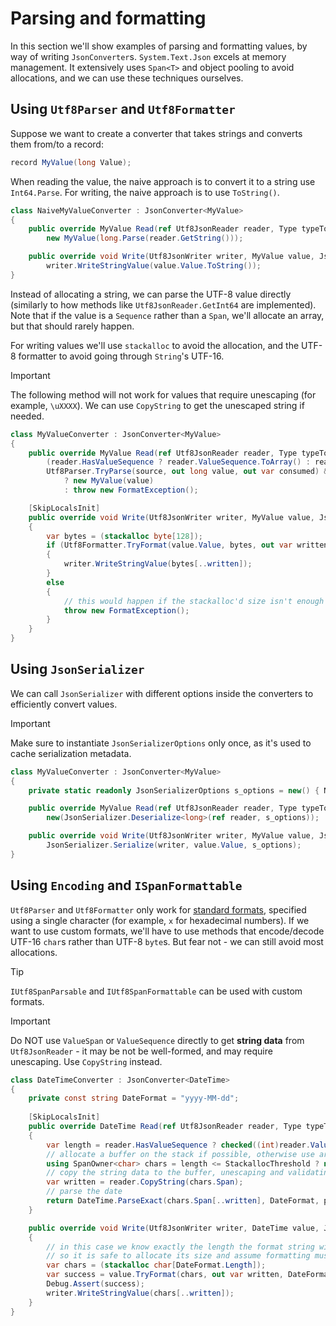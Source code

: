 # Parsing and formatting

In this section we'll show examples of parsing and formatting values, by way of writing `JsonConverter`s. `System.Text.Json` excels at memory management. It extensively uses `Span<T>` and object pooling to avoid allocations, and we can use these techniques ourselves.

## Using `Utf8Parser` and `Utf8Formatter`

Suppose we want to create a converter that takes strings and converts them from/to a record:

```cs
record MyValue(long Value);
```

When reading the value, the naive approach is to convert it to a string use `Int64.Parse`. For writing, the naive approach is to use `ToString()`.

```cs
class NaiveMyValueConverter : JsonConverter<MyValue>
{
    public override MyValue Read(ref Utf8JsonReader reader, Type typeToConvert, JsonSerializerOptions options) =>
        new MyValue(long.Parse(reader.GetString()));

    public override void Write(Utf8JsonWriter writer, MyValue value, JsonSerializerOptions options) =>
        writer.WriteStringValue(value.Value.ToString());
}
```

Instead of allocating a string, we can parse the UTF-8 value directly (similarly to how methods like `Utf8JsonReader.GetInt64` are implemented). Note that if the value is a `Sequence` rather than a `Span`, we'll allocate an array, but that should rarely happen.

For writing values we'll use `stackalloc` to avoid the allocation, and the UTF-8 formatter to avoid going through `String`'s UTF-16.

> [!IMPORTANT]
> The following method will not work for values that require unescaping (for example, `\uXXXX`). We can use `CopyString` to get the unescaped string if needed.

```cs
class MyValueConverter : JsonConverter<MyValue>
{
    public override MyValue Read(ref Utf8JsonReader reader, Type typeToConvert, JsonSerializerOptions options) =>
        (reader.HasValueSequence ? reader.ValueSequence.ToArray() : reader.ValueSpan) is var source &&
        Utf8Parser.TryParse(source, out long value, out var consumed) && consumed == source.Length
            ? new MyValue(value)
            : throw new FormatException();

    [SkipLocalsInit]
    public override void Write(Utf8JsonWriter writer, MyValue value, JsonSerializerOptions options)
    {
        var bytes = (stackalloc byte[128]);
        if (Utf8Formatter.TryFormat(value.Value, bytes, out var written))
        {
            writer.WriteStringValue(bytes[..written]);
        }
        else
        {
            // this would happen if the stackalloc'd size isn't enough (impossible here as any long should fit)
            throw new FormatException();
        }
    }
}
```

## Using `JsonSerializer`

We can call `JsonSerializer` with different options inside the converters to efficiently convert values.

> [!IMPORTANT]
> Make sure to instantiate `JsonSerializerOptions` only once, as it's used to cache serialization metadata.

```cs
class MyValueConverter : JsonConverter<MyValue>
{
    private static readonly JsonSerializerOptions s_options = new() { NumberHandling = JsonNumberHandling.AllowReadingFromString | JsonNumberHandling.WriteAsString };

    public override MyValue Read(ref Utf8JsonReader reader, Type typeToConvert, JsonSerializerOptions options) =>
        new(JsonSerializer.Deserialize<long>(ref reader, s_options));

    public override void Write(Utf8JsonWriter writer, MyValue value, JsonSerializerOptions options) =>
        JsonSerializer.Serialize(writer, value.Value, s_options);
}
```

## Using `Encoding` and `ISpanFormattable`

`Utf8Parser` and `Utf8Formatter` only work for [standard formats](https://learn.microsoft.com/en-us/dotnet/standard/base-types/formatting-types), specified using a single character (for example, `x` for hexadecimal numbers). If we want to use custom formats, we'll have to use methods that encode/decode UTF-16 `char`s rather than UTF-8 `byte`s. But fear not - we can still avoid most allocations.

> [!TIP]
> `IUtf8SpanParsable` and `IUtf8SpanFormattable` can be used with custom formats.

> [!IMPORTANT]
> Do NOT use `ValueSpan` or `ValueSequence` directly to get **string data** from `Utf8JsonReader` - it may be not be well-formed, and may require unescaping. Use `CopyString` instead.

```cs
class DateTimeConverter : JsonConverter<DateTime>
{
    private const string DateFormat = "yyyy-MM-dd";
    
    [SkipLocalsInit]
    public override DateTime Read(ref Utf8JsonReader reader, Type typeToConvert, JsonSerializerOptions options)
    {
        var length = reader.HasValueSequence ? checked((int)reader.ValueSequence.Length) : reader.ValueSpan.Length;
        // allocate a buffer on the stack if possible, otherwise use array pool
        using SpanOwner<char> chars = length <= StackallocThreshold ? new(stackalloc char[StackallocThreshold], length) : new(length);
        // copy the string data to the buffer, unescaping and validating it
        var written = reader.CopyString(chars.Span);
        // parse the date
        return DateTime.ParseExact(chars.Span[..written], DateFormat, provider: CultureInfo.InvariantCulture);
    }

    public override void Write(Utf8JsonWriter writer, DateTime value, JsonSerializerOptions options)
    {
        // in this case we know exactly the length the format string will yield
        // so it is safe to allocate its size and assume formatting must succeed
        var chars = (stackalloc char[DateFormat.Length]);
        var success = value.TryFormat(chars, out var written, DateFormat, provider: CultureInfo.InvariantCulture);
        Debug.Assert(success);
        writer.WriteStringValue(chars[..written]);
    }
}
```
